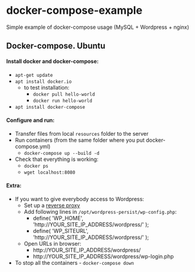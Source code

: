 # docker-compose-example
Simple example of docker-compose usage (MySQL + Wordpress + nginx)

## Docker-compose. Ubuntu
#### Install docker and docker-compose:
* `apt-get update`
* `apt install docker.io`
    * to test installation:
        * `docker pull hello-world`
        * `docker run hello-world`
* `apt install docker-compose`
#### Configure and run:
* Transfer files from local `resources` folder to the server
* Run containers (from the same folder where you put docker-compose.yml)
    * `docker-compose up --build -d`
* Check that everything is working:
    * `docker ps`
    * `wget localhost:8080`
    
#### Extra:
* If you want to give everybody access to Wordpress:
    * Set up a [reverse proxy](https://github.com/Hofls/nginx-config-example)
    * Add following lines in `/opt/wordpress-persist/wp-config.php`:
        * define( 'WP_HOME', 'http://YOUR_SITE_IP_ADDRESS/wordpress/' );
        * define( 'WP_SITEURL', 'http://YOUR_SITE_IP_ADDRESS/wordpress/' );
    * Open URLs in browser: 
        * http://YOUR_SITE_IP_ADDRESS/wordpress/
        * http://YOUR_SITE_IP_ADDRESS/wordpress/wp-login.php
* To stop all the containers - `docker-compose down`
